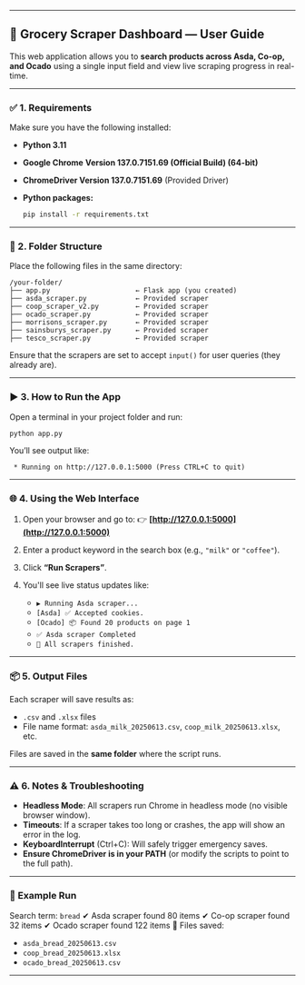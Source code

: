 
---

## 🛒 Grocery Scraper Dashboard — User Guide

This web application allows you to **search products across Asda, Co-op, and Ocado** using a single input field and view live scraping progress in real-time.

---

### ✅ 1. Requirements

Make sure you have the following installed:

* **Python 3.11**
* **Google Chrome** **Version 137.0.7151.69 (Official Build) (64-bit)**
* **ChromeDriver Version 137.0.7151.69** (Provided Driver)
* **Python packages:**

  ```bash
  pip install -r requirements.txt
  ```

---

### 📁 2. Folder Structure

Place the following files in the same directory:

```
/your-folder/
├── app.py                     ← Flask app (you created)
├── asda_scraper.py            ← Provided scraper
├── coop_scraper_v2.py         ← Provided scraper
├── ocado_scraper.py           ← Provided scraper
├── morrisons_scraper.py       ← Provided scraper
├── sainsburys_scraper.py      ← Provided scraper
├── tesco_scraper.py           ← Provided scraper
```

Ensure that the scrapers are set to accept `input()` for user queries (they already are).

---

### ▶️ 3. How to Run the App

Open a terminal in your project folder and run:

```bash
python app.py
```

You’ll see output like:

```
 * Running on http://127.0.0.1:5000 (Press CTRL+C to quit)
```

---

### 🌐 4. Using the Web Interface

1. Open your browser and go to:
   👉 **[http://127.0.0.1:5000](http://127.0.0.1:5000)**

2. Enter a product keyword in the search box (e.g., `"milk"` or `"coffee"`).

3. Click **“Run Scrapers”**.

4. You'll see live status updates like:

   * `▶️ Running Asda scraper...`
   * `[Asda] ✅ Accepted cookies.`
   * `[Ocado] 📦 Found 20 products on page 1`
   * `✅ Asda scraper Completed`
   * `🎉 All scrapers finished.`

---

### 📦 5. Output Files

Each scraper will save results as:

* `.csv` and `.xlsx` files
* File name format:
  `asda_milk_20250613.csv`, `coop_milk_20250613.xlsx`, etc.

Files are saved in the **same folder** where the script runs.

---

### ⚠️ 6. Notes & Troubleshooting

* **Headless Mode**: All scrapers run Chrome in headless mode (no visible browser window).
* **Timeouts**: If a scraper takes too long or crashes, the app will show an error in the log.
* **KeyboardInterrupt** (Ctrl+C): Will safely trigger emergency saves.
* **Ensure ChromeDriver is in your PATH** (or modify the scripts to point to the full path).

---

### 🧪 Example Run

Search term: `bread`
✔ Asda scraper found 80 items
✔ Co-op scraper found 32 items
✔ Ocado scraper found 122 items
📁 Files saved:

* `asda_bread_20250613.csv`
* `coop_bread_20250613.xlsx`
* `ocado_bread_20250613.csv`

---

